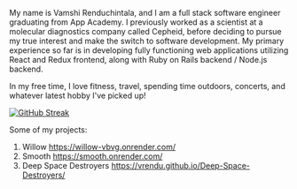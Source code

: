 

<!--
**Vrendu/Vrendu** is a ✨ _special_ ✨ repository because its `README.md` (this file) appears on your GitHub profile.

Here are some ideas to get you started:

- 🔭 I’m currently working on ...
- 🌱 I’m currently learning ...
- 👯 I’m looking to collaborate on ...
- 🤔 I’m looking for help with ...
- 💬 Ask me about ...
- 📫 How to reach me: ...
- 😄 Pronouns: ...
- ⚡ Fun fact: ...
-->
My name is Vamshi Renduchintala, and I am a full stack software engineer graduating from App Academy. I previously worked as a scientist at a molecular diagnostics company called Cepheid, before deciding to pursue my true interest and make the switch to software development. My primary experience so far is in developing fully functioning web applications utilizing React and Redux frontend, along with Ruby on Rails backend / Node.js backend. 

In my free time, I love fitness, travel, spending time outdoors, concerts, and whatever latest hobby I've picked up!

[![GitHub Streak](https://streak-stats.demolab.com/?user=Vrendu)](https://git.io/streak-stats)

Some of my projects: 

1) Willow https://willow-vbvg.onrender.com/
2) Smooth  https://smooth.onrender.com/
3) Deep Space Destroyers https://vrendu.github.io/Deep-Space-Destroyers/
